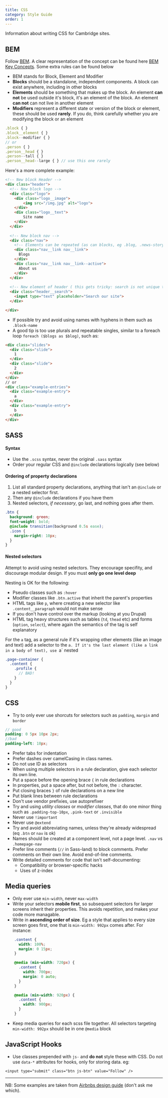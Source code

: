 ```yaml
---
title: CSS
category: Style Guide
order: 1
---
```


Information about writing CSS for Cambridge sites.

## BEM

Follow [BEM](http://getbem.com/naming/). A clear representation of the concept can be found here [BEM Key Concepts](https://en.bem.info/methodology/key-concepts/). Some extra rules can be found below

+ BEM stands for Block, Element and Modifier
+ **Blocks** should be a standalone, independent components. A block can exist anywhere, including in other blocks 
+ **Elements** should be something that makes up the block. An element **can not** be used outside it's block, it's an element of the block. An element **can not** can not live in another element
+ **Modifiers** represent a different state or version of the block or element, these should be used **rarely**. If you do, think carefully whether you are modifying the block or an element

```js
.block { }
.block__element { }
.block--modifier { }
// or
.person { }
.person__head { }
.person--tall { }
.person__head--large { } // use this one rarely
```

Here's a more complete example:

```html
<!-- New block Header -->
<div class="header">
  <!-- New block logo -->
  <div class="logo">
    <div class="logo__image">
        <img src="/img.jpg" alt="logo">
    </div>
    <div class="logo__text">
        Site name
    </div>
  </div>
  
  <!-- New block nav -->
  <div class="nav">
    <!-- Elements can be repeated (as can blocks, eg .blog, .news-story) -->
    <div class="nav__link nav__link"> 
      Blogs
    </div>
    <div class="nav__link nav__link--active">
      About us
    </div>
  </div>
  
  <!-- New element of header ( this gets tricky: search is not unique to the header, it's the header's search) -->
  <div class="header__search">
    <input type="text" placeholder="Search our site">
  </div>

</div>
```

+ If possible try and avoid using names with hyphens in them such as `.block-name`
+ A good tip is too use plurals and repeatable singles, similar to a foreach loop `foreach ($blogs as $blog)`, such as:

```html
<div class="slides">
  <div class="slide">
    1
  </div>
  <div class="slide">
    2
  </div>
</div>
// or
<div class="example-entries">
  <div class="example-entry">
    a
  </div>
  <div class="example-entry">
    b
  </div>
</div>
```

## SASS

#### Syntax

* Use the `.scss` syntax, never the original `.sass` syntax
* Order your regular CSS and `@include` declarations logically (see below)

#### Ordering of property declarations

1. List all standard property declarations, anything that isn't an `@include` or a nested selector first.
2. Then any `@include` declarations if you have them
3. Nested selectors, _if necessary_, go last, and nothing goes after them.

```scss
.btn {
  background: green;
  font-weight: bold;
  @include transition(background 0.5s ease);
  .icon {
    margin-right: 10px;
  }
}
```


#### Nested selectors

Attempt to avoid using nested selectors. They encourage specifity, and discourage modular design. If you must **only go one level deep**

Nesting is OK for the following:
+ Pseudo classes such as `:hover`
+ Modifier classes like `.btn.active` that inherit the parent's properties
+ HTML tags like `p`, where creating a new selector like `.content__paragraph` would not make sense
+ If you don't have control over the markup (looking at you Drupal)
+ HTML tag heavy structures such as tables (`td`, `thead` etc) and forms (`option`, `select`), where again the semantics of the tag is self explanatory

For the `a` tag, as a general rule if it's wrapping other elements (like an image and text) add a selector to the `a. If it's the last element (like a link in a body of text), use `a` nested

```scss
.page-container {
  .content {
    .profile {
      // BAD!
    }
  }
}
```

## CSS

+ Try to only ever use shorcuts for selectors such as `padding`, `margin` and `border`

```scss
// good
padding: 0 5px 10px 2px;
//bad
padding-left: 10px;
```

+ Prefer tabs for indentation
+ Prefer dashes over camelCasing in class names. 
+ Do not use ID as selectors
+ When using multiple selectors in a rule declaration, give each selector its own line.
+ Put a space before the opening brace `{` in rule declarations
+ In properties, put a space after, but not before, the `:` character.
+ Put closing braces `}` of rule declarations on a new line
+ Put blank lines between rule declarations
+ Don't use vendor prefixies, use autoprefixer
+ Try and using *utility classes* or *modifier classes*, that do one minor thing such as `.padding-top-10px`, `.pink-text` or `.invisible`
+ Never use `!important`
+ Never use `@extend` 
+ Try and avoid abbreviating names, unless they're already widespread (eq `.btn` or `nav` is ok)
+ Names should be created at a component level, not a page level. `.nav` vs `.homepage-nav`
+ Prefer line comments (`//` in Sass-land) to block comments. Prefer comments on their own line. Avoid end-of-line comments.
+ Write detailed comments for code that isn't self-documenting:
    - Compatibility or browser-specific hacks
    - Uses of z-index

## Media queries

+ Only ever use `min-width`, never `max-width`
+ Write your selectors **mobile first**, so subsequent selectors for larger screens inherit their properties. This avoids repetition, and makes your code more managable.
+ Write in **ascending order of size**. Eg a style that applies to every size screen goes first, one that is `min-width: 992px` comes after. For instance:
```scss
    .content {
      width: 100%;
      margin: 0 15px;
    }

    @media (min-width: 720px) {
      .content {
        width: 700px;
        margin: 0 auto;
      }
    }

    @media (min-width: 920px) {
      .content {
        width: 900px;
      }
    }
```

+ Keep media queries for each scss file together. All selectors targeting `min-width: 992px` should be in one `@media` block

## JavaScript Hooks

+ Use classes prepended with `js-` and **do not** style these with CSS. Do not use `data-*` attributes for hooks, only for storing data. eg:
```
<input type="submit" class="btn js-btn" value="Follow" />
```

---
NB: Some examples are taken from [Airbnbs design guide](https://github.com/airbnb/css) (don't ask me which).
